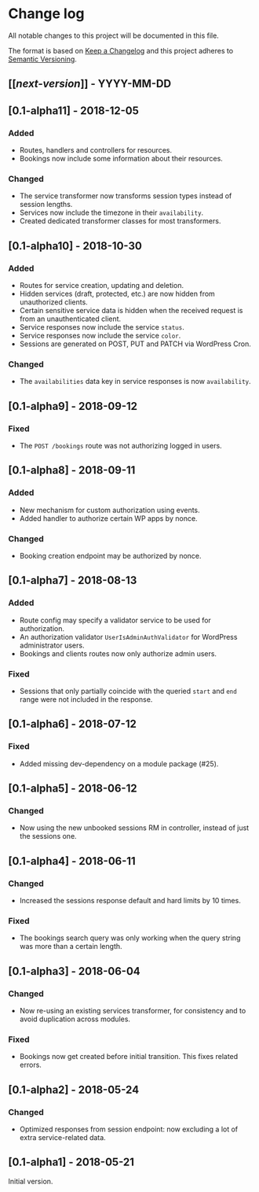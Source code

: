 # Change log
All notable changes to this project will be documented in this file.

The format is based on [Keep a Changelog](http://keepachangelog.com/)
and this project adheres to [Semantic Versioning](http://semver.org/).

## [[*next-version*]] - YYYY-MM-DD

## [0.1-alpha11] - 2018-12-05
### Added
- Routes, handlers and controllers for resources.
- Bookings now include some information about their resources.

### Changed
- The service transformer now transforms session types instead of session lengths.
- Services now include the timezone in their `availability`.
- Created dedicated transformer classes for most transformers.

## [0.1-alpha10] - 2018-10-30
### Added
- Routes for service creation, updating and deletion.
- Hidden services (draft, protected, etc.) are now hidden from unauthorized clients.
- Certain sensitive service data is hidden when the received request is from an unauthenticated client.
- Service responses now include the service `status`.
- Service responses now include the service `color`.
- Sessions are generated on POST, PUT and PATCH via WordPress Cron.

### Changed
- The `availabilities` data key in service responses is now `availability`.

## [0.1-alpha9] - 2018-09-12
### Fixed
- The `POST /bookings` route was not authorizing logged in users.

## [0.1-alpha8] - 2018-09-11
### Added
- New mechanism for custom authorization using events.
- Added handler to authorize certain WP apps by nonce.

### Changed
- Booking creation endpoint may be authorized by nonce.

## [0.1-alpha7] - 2018-08-13
### Added
- Route config may specify a validator service to be used for authorization.
- An authorization validator `UserIsAdminAuthValidator` for WordPress administrator users.
- Bookings and clients routes now only authorize admin users.

### Fixed
- Sessions that only partially coincide with the queried `start` and `end` range were not included in the response.

## [0.1-alpha6] - 2018-07-12
### Fixed
- Added missing dev-dependency on a module package (#25).

## [0.1-alpha5] - 2018-06-12
### Changed
- Now using the new unbooked sessions RM in controller, instead of just the sessions one.

## [0.1-alpha4] - 2018-06-11
### Changed
- Increased the sessions response default and hard limits by 10 times.

### Fixed
- The bookings search query was only working when the query string was more than a certain length.

## [0.1-alpha3] - 2018-06-04
### Changed
- Now re-using an existing services transformer, for consistency and to avoid duplication across modules.

### Fixed
- Bookings now get created before initial transition. This fixes related errors.

## [0.1-alpha2] - 2018-05-24
### Changed
- Optimized responses from session endpoint: now excluding a lot of extra service-related data.

## [0.1-alpha1] - 2018-05-21
Initial version.
